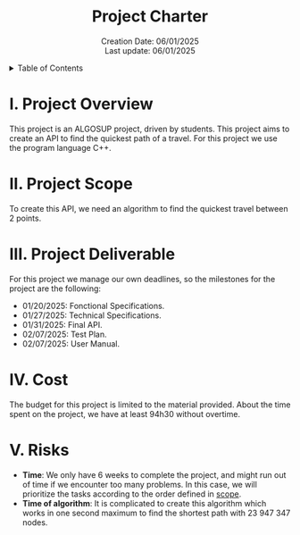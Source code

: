 <h1 align="center"> Project Charter </h1>

<p align="center">
Creation Date: 06/01/2025 <br> Last update: 06/01/2025
</p>

<details> 

<summary> Table of Contents </summary>

- [I. Project Overview](#i-project-overview)
- [II. Project Scope](#ii-project-scope)
- [III. Project Deliverable](#iii-project-deliverable)
- [IV. Cost](#iv-cost)
- [V. Risks](#v-risks)


</details>

# I. Project Overview

This project is an ALGOSUP project, driven by students. This project aims to create an API to find the quickest path of a travel. For this project we use the program language C++.

# II. Project Scope

To create this API, we need an algorithm to find the quickest travel between 2 points.

# III. Project Deliverable

For this project we manage our own deadlines, so the milestones for the project are the following:

- 01/20/2025: Fonctional Specifications.
- 01/27/2025: Technical Specifications.
- 01/31/2025: Final API.
- 02/07/2025: Test Plan.
- 02/07/2025: User Manual.

# IV. Cost

The budget for this project is limited to the material provided. About the time spent on the project, we have at least 94h30 without overtime.

# V. Risks

- **Time**: We only have 6 weeks to complete the project, and might run out of time if we encounter too many problems.
In this case, we will prioritize the tasks according to the order defined in [scope](#ii-project-scope).
- **Time of algorithm**: It is complicated to create this algorithm which works in one second maximum to find the shortest path with 23 947 347 nodes.